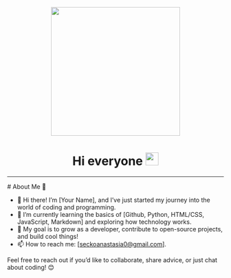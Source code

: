 <div id="header" align="center">
  <img src="https://media.giphy.com/media/paTz7UZbPfTZFRYnnB/giphy.gif?cid=ecf05e47ju4lj0bsj4g19aslgbfsjwfzqf7m4uzgqvs97q5z&ep=v1_stickers_related&rid=giphy.gif&ct=s" width="300" height="300"/>
<br />
<img src="https://komarev.com/ghpvc/?username=AnastasiiaSEC10&style=for-the-badge&color=ff69b4" alt=""/>
<br />
<h1>
 Hi everyone
  <img src="https://media.giphy.com/media/hvRJCLFzcasrR4ia7z/giphy.gif" width="30px"/>
</h1>

---


<div align="left">
# About Me 🌱

- 👋 Hi there! I’m [Your Name], and I’ve just started my journey into the world of coding and programming.
- 🌟 I’m currently learning the basics of [Github, Python, HTML/CSS, JavaScript, Markdown] and exploring how technology works.
- 🚀 My goal is to grow as a developer, contribute to open-source projects, and build cool things!
- 📫 How to reach me: [seckoanastasia0@gmail.com].

Feel free to reach out if you’d like to collaborate, share advice, or just chat about coding! 😊
</div>

<!--
**AnastasiiaSEC10/AnastasiiaSEC10** is a ✨ _special_ ✨ repository because its `README.md` (this file) appears on your GitHub profile.

Here are some ideas to get you started:

- 🔭 I’m currently working on ...
- 🌱 I’m currently learning ...
- 👯 I’m looking to collaborate on ...
- 🤔 I’m looking for help with ...
- 💬 Ask me about ...
- 📫 How to reach me: ...
- 😄 Pronouns: ...
- ⚡ Fun fact: ...
-->
